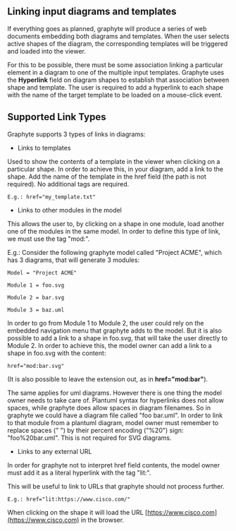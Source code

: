 ## Linking input diagrams and templates

If everything goes as planned, graphyte will produce a series of web documents embedding both diagrams and templates. When the user selects active shapes of the diagram, the corresponding templates will be triggered and loaded into the viewer.

For this to be possible, there must be some association linking a particular element in a diagram to one of the multiple input templates. Graphyte uses the **Hyperlink** field on diagram shapes to establish that association between shape and template. The user is required to add a hyperlink to each shape with the name of the target template to be loaded on a mouse-click event.

## Supported Link Types

Graphyte supports 3 types of links in diagrams:

- Links to templates

Used to show the contents of a template in the viewer when clicking on a particular shape. In order to achieve this, in your diagram, add a link to the shape. Add the name of the template in the href field (the path is not required). No additional tags are required.

    E.g.: href="my_template.txt"

 
- Links to other modules in the model

This allows the user to, by clicking on a shape in one module, load another one of the modules in the same model. In order to define this type of link, we must use the tag "mod:".

E.g.: Consider the following graphyte model called "Project ACME", which has 3 diagrams, that will generate 3 modules:

    Model = "Project ACME"

    Module 1 = foo.svg

    Module 2 = bar.svg

    Module 3 = baz.uml

In order to go from Module 1 to Module 2, the user could rely on the embedded navigation menu that graphyte adds to the model. But it is also possible to add a link to a shape in foo.svg, that will take the user directly to Module 2. In order to achieve this, the model owner can add a link to a shape in foo.svg with the content:

    href="mod:bar.svg"

(It is also possible to leave the extension out, as in **href="mod:bar"**).

The same applies for uml diagrams. However there is one thing the model owner needs to take care of. Plantuml syntax for hyperlinks does not allow spaces, while graphyte does allow spaces in diagram filenames. So in graphyte we could have a diagram file called "foo bar.uml". In order to link to that module from a plantuml diagram, model owner must remember to replace spaces (" ") by their percent encoding ("%20") sign: "foo%20bar.uml". This is not required for SVG diagrams.

- Links to any external URL

In order for graphyte not to interpret href field contents, the model owner must add it as a literal hyperlink with the tag "lit:".

This will be useful to link to URLs that graphyte should not process further.

    E.g.: href="lit:https://www.cisco.com/"

When clicking on the shape it will load the URL [https://www.cisco.com](https://www.cisco.com) in the browser.
